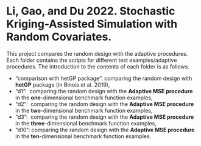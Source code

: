 # Li, Gao, and Du 2022. Stochastic Kriging-Assisted Simulation with Random Covariates. 

This project compares the random design with the adaptive procedures. Each folder contains the scripts for different test examples/adaptive procedures. The introduction to the contents of each folder is as follows.

*   “comparison with hetGP package”: comparing the random design with **hetGP** package (in Binois et al. 2019),
*   “d1”:  comparing the random design with the **Adaptive MSE procedure** in the **one**\-dimensional benchmark function examples,
*   “d2”:  comparing the random design with the **Adaptive MSE procedure** in the **two**\-dimensional benchmark function examples,
*   “d3”:  comparing the random design with the **Adaptive MSE procedure** in the **three**\-dimensional benchmark function examples,
*   “d10”: comparing the random design with the **Adaptive MSE procedure** in the **ten**\-dimensional benchmark function examples.
  
  







